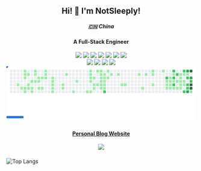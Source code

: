 ## <div align="center">Hi! 👋 I'm NotSleeply!</div>
##### <div align="center">🇨🇳 China</div>
#### <div align="center">A Full-Stack Engineer</div>

<div align="center">
  <img src="https://img.shields.io/badge/-JavaScript-f6da1c?style=flat&logo=javascript&logoColor=white">
  <img src="https://img.shields.io/badge/-Python-3776ab?style=flat&logo=python&logoColor=white">
  <img src="https://img.shields.io/badge/-React-00b4ce?style=flat&logo=react&logoColor=white">
  <img src="https://img.shields.io/badge/-TypeScript-2b6dbf?style=flat&logo=typescript&logoColor=white">
  <img src="https://img.shields.io/badge/-Vue-46b882?style=flat&logo=vue.js&logoColor=white">
  <img src="https://img.shields.io/badge/-Node.js-3C873A?style=flat&logo=Node.js&logoColor=white">
  <img src="https://img.shields.io/badge/-Golang-00ADD8?style=flat&logo=go&logoColor=white">
</div>
<div align="center">
  <img src="https://img.shields.io/badge/-Git-ee462c?style=flat&logo=git&logoColor=white">
  <img src="https://img.shields.io/badge/-Github-black?style=flat&logo=github">
  <img src="https://img.shields.io/badge/-Webpack-%232C3A42?style=flat-square&logo=webpack">
  <img src="https://img.shields.io/badge/-ESLint-%234B32C3?style=flat-square&logo=eslint">
</div>
<picture>
  <source media="(prefers-color-scheme: dark)" srcset="https://github.com/NotSleeply/NotSleeply/raw/github-breakout/images/breakout-dark.svg" />
  <source media="(prefers-color-scheme: light)" srcset="https://github.com/NotSleeply/NotSleeply/raw/github-breakout/images/breakout-light.svg" />
  <img alt="Breakout Game" src="https://github.com/NotSleeply/NotSleeply/raw/github-breakout/images/breakout-light.svg" />
</picture>

#### <div align="center"><a href="https://notSleeply.github.io/" target="_blank">Personal Blog Website</a></div>
#### <div align="center">![](https://komarev.com/ghpvc/?username=notSleeply&label=views-count)</div>

![Top Langs](https://github-readme-stats.vercel.app/api/top-langs/?username=NotSleeply&layout=compact)

